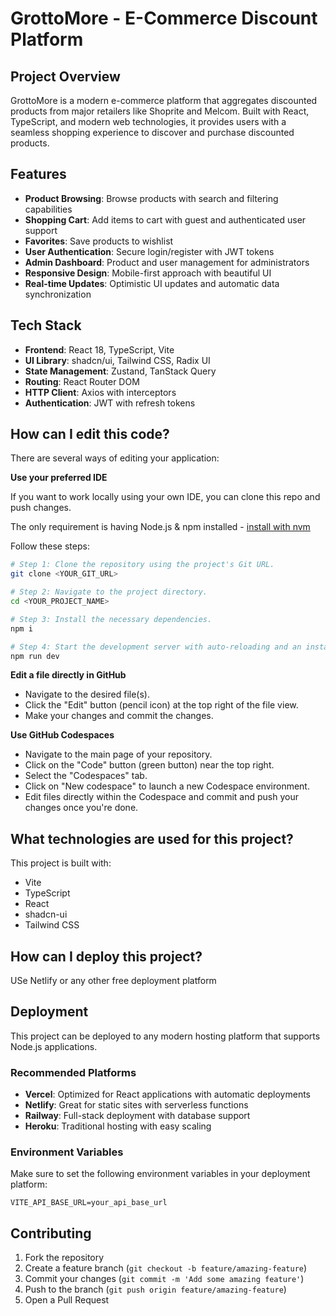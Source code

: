 # GrottoMore - E-Commerce Discount Platform

## Project Overview

GrottoMore is a modern e-commerce platform that aggregates discounted products from major retailers like Shoprite and Melcom. Built with React, TypeScript, and modern web technologies, it provides users with a seamless shopping experience to discover and purchase discounted products.

## Features

- **Product Browsing**: Browse products with search and filtering capabilities
- **Shopping Cart**: Add items to cart with guest and authenticated user support
- **Favorites**: Save products to wishlist
- **User Authentication**: Secure login/register with JWT tokens
- **Admin Dashboard**: Product and user management for administrators
- **Responsive Design**: Mobile-first approach with beautiful UI
- **Real-time Updates**: Optimistic UI updates and automatic data synchronization

## Tech Stack

- **Frontend**: React 18, TypeScript, Vite
- **UI Library**: shadcn/ui, Tailwind CSS, Radix UI
- **State Management**: Zustand, TanStack Query
- **Routing**: React Router DOM
- **HTTP Client**: Axios with interceptors
- **Authentication**: JWT with refresh tokens

## How can I edit this code?

There are several ways of editing your application:

**Use your preferred IDE**

If you want to work locally using your own IDE, you can clone this repo and push changes.

The only requirement is having Node.js & npm installed - [install with nvm](https://github.com/nvm-sh/nvm#installing-and-updating)

Follow these steps:

```sh
# Step 1: Clone the repository using the project's Git URL.
git clone <YOUR_GIT_URL>

# Step 2: Navigate to the project directory.
cd <YOUR_PROJECT_NAME>

# Step 3: Install the necessary dependencies.
npm i

# Step 4: Start the development server with auto-reloading and an instant preview.
npm run dev
```

**Edit a file directly in GitHub**

- Navigate to the desired file(s).
- Click the "Edit" button (pencil icon) at the top right of the file view.
- Make your changes and commit the changes.

**Use GitHub Codespaces**

- Navigate to the main page of your repository.
- Click on the "Code" button (green button) near the top right.
- Select the "Codespaces" tab.
- Click on "New codespace" to launch a new Codespace environment.
- Edit files directly within the Codespace and commit and push your changes once you're done.

## What technologies are used for this project?

This project is built with:

- Vite
- TypeScript
- React
- shadcn-ui
- Tailwind CSS

## How can I deploy this project?

USe Netlify or any other free deployment platform

## Deployment

This project can be deployed to any modern hosting platform that supports Node.js applications.

### Recommended Platforms

- **Vercel**: Optimized for React applications with automatic deployments
- **Netlify**: Great for static sites with serverless functions
- **Railway**: Full-stack deployment with database support
- **Heroku**: Traditional hosting with easy scaling

### Environment Variables

Make sure to set the following environment variables in your deployment platform:

```env
VITE_API_BASE_URL=your_api_base_url
```

## Contributing

1. Fork the repository
2. Create a feature branch (`git checkout -b feature/amazing-feature`)
3. Commit your changes (`git commit -m 'Add some amazing feature'`)
4. Push to the branch (`git push origin feature/amazing-feature`)
5. Open a Pull Request
